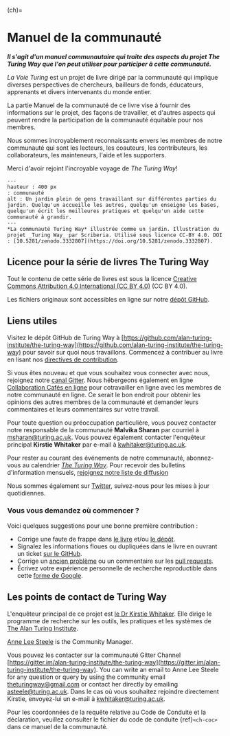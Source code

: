 (ch)=
# Manuel de la communauté

***Il s'agit d'un manuel communautaire qui traite des aspects du projet The Turing Way que l'on peut utiliser pour participer à cette communauté.***

_La Voie Turing_ est un projet de livre dirigé par la communauté qui implique diverses perspectives de chercheurs, bailleurs de fonds, éducateurs, apprenants et divers intervenants du monde entier.

La partie Manuel de la communauté de ce livre vise à fournir des informations sur le projet, des façons de travailler, et d'autres aspects qui peuvent rendre la participation de la communauté équitable pour nos membres.

Nous sommes incroyablement reconnaissants envers les membres de notre communauté qui sont les lecteurs, les coauteurs, les contributeurs, les collaborateurs, les mainteneurs, l'aide et les supporters.

Merci d'avoir rejoint l'incroyable voyage de _The Turing Way_!

```{figure} ../figures/community.*
---
hauteur : 400 px
: communauté
alt : Un jardin plein de gens travaillant sur différentes parties du jardin. Quelqu'un accueille les autres, quelqu'un enseigne les bases, quelqu'un écrit les meilleures pratiques et quelqu'un aide cette communauté à grandir.
---
*La communauté Turing Way* illustrée comme un jardin. Illustration du projet _Turing Way_ par Scriberia. Utilisé sous licence CC-BY 4.0. DOI : [10.5281/zenodo.3332807](https://doi.org/10.5281/zenodo.3332807).
```

## Licence pour la série de livres The Turing Way

Tout le contenu de cette série de livres est sous la licence [Creative Commons Attribution 4.0 International (CC BY 4.0)](https://creativecommons.org/licenses/by/4.0/deed.ast) (CC BY 4.0).

Les fichiers originaux sont accessibles en ligne sur notre [dépôt GitHub](https://github.com/alan-turing-institute/the-turing-way/tree/main/book/website).

## Liens utiles

Visitez le dépôt GitHub de Turing Way à [https://github.com/alan-turing-institute/the-turing-way](https://github.com/alan-turing-institute/the-turing-way) pour savoir sur quoi nous travaillons. Commencez à contribuer au livre en lisant nos [directives de contribution](https://github.com/alan-turing-institute/the-turing-way/blob/main/CONTRIBUTING.md).

Si vous êtes nouveau et que vous souhaitez vous connecter avec nous, rejoignez notre [canal Gitter](https://gitter.im/alan-turing-institute/the-turing-way). Nous hébergeons également en ligne [Collaboration Cafés en ligne](https://github.com/alan-turing-institute/the-turing-way/blob/main/project_management/online-collaboration-cafe.md) pour cotravailler en ligne avec les membres de notre communauté en ligne. Ce serait le bon endroit pour obtenir les opinions des autres membres de la communauté et demander leurs commentaires et leurs commentaires sur votre travail.

Pour toute question ou préoccupation particulière, vous pouvez contacter notre responsable de la communauté **Malvika Sharan** par courriel à [msharan@turing.ac.uk](mailto:msharan@turing.ac.uk). Vous pouvez également contacter l'enquêteur principal **Kirstie Whitaker** par e-mail à [kwhitaker@turing.ac.uk](mailto:kwhitaker@turing.ac.uk).

Pour rester au courant des événements de notre communauté, abonnez-vous au calendrier [_The Turing Way_](https://calendar.google.com/calendar?cid=dGhldHVyaW5nd2F5QGdtYWlsLmNvbQ). Pour recevoir des bulletins d'information mensuels, [rejoignez notre liste de diffusion](https://tinyletter.com/TuringWay)

Nous sommes également sur [Twitter](https://twitter.com/turingway), suivez-nous pour les mises à jour quotidiennes.

### Vous vous demandez où commencer ?

Voici quelques suggestions pour une bonne première contribution :

- Corrige une faute de frappe dans [le livre](https://the-turing-way.netlify.com) et/ou [le dépôt](https://github.com/alan-turing-institute/the-turing-way).
- Signalez les informations floues ou dupliquées dans le livre en ouvrant un ticket [sur le GitHub](https://github.com/alan-turing-institute/the-turing-way/issues).
- Corrige un [ancien problème](https://github.com/alan-turing-institute/the-turing-way/issues) ou un commentaire sur les [pull requests](https://github.com/alan-turing-institute/the-turing-way/pulls).
- Écrivez votre expérience personnelle de recherche reproductible dans cette [forme de Google](https://goo.gl/forms/akFqZEIy2kxAjfZW2).

## Les points de contact de Turing Way

L'enquêteur principal de ce projet est [le Dr Kirstie Whitaker](https://whitakerlab.github.io/about). Elle dirige le programme de recherche sur les outils, les pratiques et les systèmes de [The Alan Turing Institute](http://turing.ac.uk).

[Anne Lee Steele](https://www.turing.ac.uk/people/researchers/anne-lee-steele) is the Community Manager.

Vous pouvez les contacter sur la communauté Gitter Channel [https://gitter.im/alan-turing-institute/the-turing-way](https://gitter.im/alan-turing-institute/the-turing-way). You can write an email to Anne Lee Steele for any question or query by using the community email [theturingway@gmail.com](mailto:theturingway@gmail.com) or contact her directly by emailing [asteele@turing.ac.uk](mailto:asteele@turing.ac.uk). Dans le cas où vous souhaitez rejoindre directement Kirstie, envoyez-lui un e-mail à [kwhitaker@turing.ac.uk](mailto:kwhitaker@turing.ac.uk).

Pour les coordonnées de la requête relative au Code de Conduite et la déclaration, veuillez consulter le fichier du code de conduite {ref}`<ch-coc>` dans ce manuel de la communauté.
